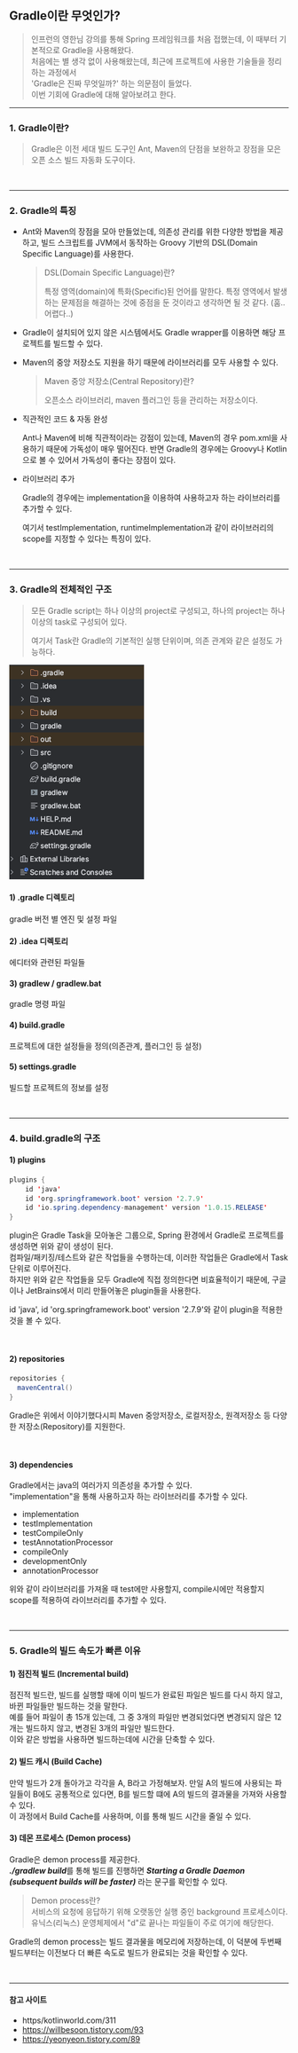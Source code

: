 ## Gradle이란 무엇인가?

> 인프런의 영한님 강의를 통해 Spring 프레임워크를 처음 접했는데, 이 때부터 기본적으로 Gradle을 사용해왔다.  
> 처음에는 별 생각 없이 사용해왔는데, 최근에 프로젝트에 사용한 기술들을 정리하는 과정에서  
> 'Gradle은 진짜 무엇일까?' 하는 의문점이 들었다.  
> 이번 기회에 Gradle에 대해 알아보려고 한다.

***

### 1. Gradle이란?
> Gradle은 이전 세대 빌드 도구인 Ant, Maven의 단점을 보완하고 장점을 모은 오픈 소스 빌드 자동화 도구이다.

<br>

***

### 2. Gradle의 특징

- Ant와 Maven의 장점을 모아 만들었는데, 의존성 관리를 위한 다양한 방법을 제공하고, 빌드 스크립트를 JVM에서 동작하는 Groovy 기반의 DSL(Domain Specific Language)를 사용한다.

  > DSL(Domain Specific Language)란?
  >
  >
  > 특정 영역(domain)에 특화(Specific)된 언어를 말한다. 특정 영역에서 발생하는 문제점을 해결하는 것에 중점을 둔 것이라고 생각하면 될 것 같다.
  > (훔.. 어렵다..)

- Gradle이 설치되어 있지 않은 시스템에서도 Gradle wrapper를 이용하면 해당 프로젝트를 빌드할 수 있다.
- Maven의 중앙 저장소도 지원을 하기 때문에 라이브러리를 모두 사용할 수 있다.

  > Maven 중앙 저장소(Central Repository)란?  
  >
  > 오픈소스 라이브러리, maven 플러그인 등을 관리하는 저장소이다.

- 직관적인 코드 & 자동 완성

  Ant나 Maven에 비해 직관적이라는 강점이 있는데, Maven의 경우 pom.xml을 사용하기 때문에 가독성이 매우 떨어진다.
  반면 Gradle의 경우에는 Groovy나 Kotlin으로 볼 수 있어서 가독성이 좋다는 장점이 있다.

- 라이브러리 추가

  Gradle의 경우에는 implementation을 이용하여 사용하고자 하는 라이브러리를 추가할 수 있다.

  여기서 testImplementation, runtimeImplementation과 같이 라이브러리의 scope를 지정할 수 있다는 특징이 있다.

<br>

***
### 3. Gradle의 전체적인 구조
> 모든 Gradle script는 하나 이상의 project로 구성되고, 하나의 project는 하나 이상의 task로 구성되어 있다.
> 
> 여기서 Task란 Gradle의 기본적인 실행 단위이며, 의존 관계와 같은 설정도 가능하다.


![img.png](img.png)
#### 1) .gradle 디렉토리
gradle 버전 별 엔진 및 설정 파일
#### 2) .idea 디렉토리
에디터와 관련된 파일들
#### 3) gradlew / gradlew.bat
gradle 명령 파일
#### 4) build.gradle
프로젝트에 대한 설정들을 정의(의존관계, 플러그인 등 설정)
#### 5) settings.gradle
빌드할 프로젝트의 정보를 설정

<br>

***
### 4. build.gradle의 구조
#### 1) plugins
``` java
plugins {
    id 'java'
    id 'org.springframework.boot' version '2.7.9'
    id 'io.spring.dependency-management' version '1.0.15.RELEASE'
}
```

plugin은 Gradle Task을 모아놓은 그룹으로, Spring 환경에서 Gradle로 프로젝트를 생성하면 위와 같이 생성이 된다.  
컴파일/패키징/테스트와 같은 작업들을 수행하는데, 이러한 작업들은 Gradle에서 Task 단위로 이루어진다.  
하지만 위와 같은 작업들을 모두 Gradle에 직접 정의한다면 비효율적이기 때문에, 구글이나 JetBrains에서 미리 만들어놓은 plugin들을 사용한다.  

id 'java', id 'org.springframework.boot' version '2.7.9'와 같이 plugin을 적용한 것을 볼 수 있다.

<br>

#### 2) repositories
``` java
repositories {
  mavenCentral()
}
```
Gradle은 위에서 이야기했다시피 Maven 중앙저장소, 로컬저장소, 원격저장소 등  다양한 저장소(Repository)를 지원한다.

<br>

#### 3) dependencies
Gradle에서는 java의 여러가지 의존성을 추가할 수 있다.  
"implementation"을 통해 사용하고자 하는 라이브러리를 추가할 수 있다.  

- implementation
- testImplementation
- testCompileOnly
- testAnnotationProcessor
- compileOnly
- developmentOnly
- annotationProcessor

위와 같이 라이브러리를 가져올 때  test에만 사용할지, compile시에만 적용할지 scope를 적용하여 라이브러리를 추가할 수 있다.

<br>

***

### 5. Gradle의 빌드 속도가 빠른 이유

#### 1) 점진적 빌드 (Incremental build)
점진적 빌드란, 빌드를 실행할 때에 이미 빌드가 완료된 파일은 빌드를 다시 하지 않고, 바뀐 파일들만 빌드하는 것을 말한다.  
예를 들어 파일이 총 15개 있는데, 그 중 3개의 파일만 변경되었다면 변경되지 않은 12개는 빌드하지 않고, 변경된 3개의 파일만 빌드한다.  
이와 같은 방법을 사용하면 빌드하는데에 시간을 단축할 수 있다.

#### 2) 빌드 캐시 (Build Cache)
만약 빌드가 2개 돌아가고 각각을 A, B라고 가정해보자.
만일 A의 빌드에 사용되는 파일들이 B에도 공통적으로 있다면, B를 빌드할 떄에 A의 빌드의 결과물을 가져와 사용할 수 있다.  
이 과정에서 Build Cache를 사용하며, 이를 통해 빌드 시간을 줄일 수 있다.

#### 3) 데몬 프로세스 (Demon process)
Gradle은 demon process를 제공한다.  
***./gradlew build***를 통해 빌드를 진행하면 ***Starting a Gradle Daemon (subsequent builds will be faster)*** 라는 문구를 확인할 수 있다.  
> Demon process란?  
> 서비스의 요청에 응답하기 위해 오랫동안 실행 중인 background 프로세스이다.  
> 유닉스(리눅스) 운영체제에서 "d"로 끝나는 파일들이 주로 여기에 해당한다.

Gradle의 demon process는 빌드 결과물을 메모리에 저장하는데, 이 덕분에 두번째 빌드부터는 이전보다 더 빠른 속도로 빌드가 완료되는 것을 확인할 수 있다.


<br>

***

#### 참고 사이트
- https/kotlinworld.com/311
- https://willbesoon.tistory.com/93
- https://yeonyeon.tistory.com/89